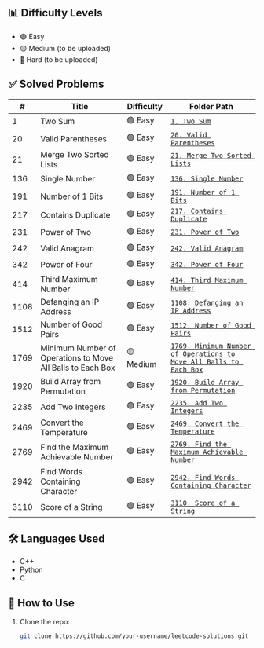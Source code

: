 ## 📊 Difficulty Levels

- 🟢 Easy  
- 🟡 Medium (to be uploaded)
- 🔴 Hard  (to be uploaded)

## ✅ Solved Problems

| #    | Title                                       | Difficulty | Folder Path                                         |
|------|---------------------------------------------|------------|-----------------------------------------------------|
| 1    | Two Sum                                     | 🟢 Easy    | [`1. Two Sum`](./1.%20Easy/1.%20Two%20Sum)          |
| 20   | Valid Parentheses                           | 🟢 Easy    | [`20. Valid Parentheses`](./1.%20Easy/20.%20Valid%20Parentheses) |
| 21   | Merge Two Sorted Lists                      | 🟢 Easy    | [`21. Merge Two Sorted Lists`](./1.%20Easy/21.%20Merge%20Two%20Sorted%20Lists) |
| 136  | Single Number                               | 🟢 Easy    | [`136. Single Number`](./1.%20Easy/136.%20Single%20Number) |
| 191  | Number of 1 Bits                            | 🟢 Easy    | [`191. Number of 1 Bits`](./1.%20Easy/191.%20Number%20of%201%20Bits) |
| 217  | Contains Duplicate                          | 🟢 Easy    | [`217. Contains Duplicate`](./1.%20Easy/217.%20Contains%20Duplicate) |
| 231  | Power of Two                                | 🟢 Easy    | [`231. Power of Two`](./1.%20Easy/231.%20Power%20of%20Two) |
| 242  | Valid Anagram                               | 🟢 Easy    | [`242. Valid Anagram`](./1.%20Easy/242.%20Valid%20Anagram) |
| 342  | Power of Four                               | 🟢 Easy    | [`342. Power of Four`](./1.%20Easy/342.%20Power%20of%20Four) |
| 414  | Third Maximum Number                        | 🟢 Easy    | [`414. Third Maximum Number`](./1.%20Easy/414.%20Third%20Maximum%20Number) |
| 1108 | Defanging an IP Address                     | 🟢 Easy    | [`1108. Defanging an IP Address`](./1.%20Easy/1108.%20Defanging%20an%20IP%20Address) |
| 1512 | Number of Good Pairs                        | 🟢 Easy    | [`1512. Number of Good Pairs`](./1.%20Easy/1512.%20Number%20of%20Good%20Pairs) |
| 1769 | Minimum Number of Operations to Move All Balls to Each Box     | 🟡 Medium    | [`1769. Minimum Number of Operations to Move All Balls to Each Box`](./2.%20Medium/1769.%20Minimum%20Number%20of%20Operations%20to%20Move%20All%20Balls%20Each%20Box) |
| 1920 | Build Array from Permutation                | 🟢 Easy    | [`1920. Build Array from Permutation`](./1.%20Easy/1920.%20Build%20Array%20from%20Permutation) |
| 2235 | Add Two Integers                            | 🟢 Easy    | [`2235. Add Two Integers`](./1.%20Easy/2235.%20Add%20Two%20Integers) |
| 2469 | Convert the Temperature                     | 🟢 Easy    | [`2469. Convert the Temperature`](./1.%20Easy/2469.%20Convert%20the%20Temperature) |
| 2769 | Find the Maximum Achievable Number          | 🟢 Easy    | [`2769. Find the Maximum Achievable Number`](./1.%20Easy/2769.%20Find%20the%20Maximum%20Achievable%20Number) |
| 2942 | Find Words Containing Character             | 🟢 Easy    | [`2942. Find Words Containing Character`](./1.%20Easy/2942.%20Find%20Words%20Containing%20Character) |
| 3110 | Score of a String                           | 🟢 Easy    | [`3110. Score of a String`](./1.%20Easy/3110.%20Score%20of%20a%20String) |

## 🛠 Languages Used

- C++
- Python  
- C

## 🚀 How to Use

1. Clone the repo:
   ```bash
   git clone https://github.com/your-username/leetcode-solutions.git
